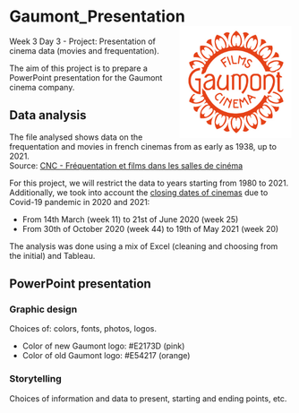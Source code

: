 # Gaumont_Presentation <img src=/Logos/marguerite5_1908-2.jpg width="200" align="right" />
Week 3 Day 3 - Project: Presentation of cinema data (movies and frequentation).

The aim of this project is to prepare a PowerPoint presentation for the Gaumont cinema company.  

## Data analysis
The file analysed shows data on the frequentation and movies in french cinemas from as early as 1938, up to 2021.  
Source: [CNC - Fréquentation et films dans les salles de cinéma](https://www.cnc.fr/professionnels/etudes-et-rapports/frequentation-et-films-dans-les-salles-de-cinema_221940)

For this project, we will restrict the data to years starting from 1980 to 2021.  
Additionally, we took into account the [closing dates of cinemas](https://ecran-total.fr/2021/08/02/quand-les-cinems-ont-ils-ete-fermes-en-2020-et-2021/) due to Covid-19 pandemic in 2020 and 2021:  
- From 14th March (week 11) to 21st of June 2020 (week 25)
- From 30th of October 2020 (week 44) to 19th of May 2021 (week 20)  

The analysis was done using a mix of Excel (cleaning and choosing from the initial) and Tableau.

## PowerPoint presentation

### Graphic design

Choices of: colors, fonts, photos, logos.  
- Color of new Gaumont logo: #E2173D (pink)
- Color of old Gaumont logo: #E54217 (orange)

### Storytelling

Choices of information and data to present, starting and ending points, etc.

